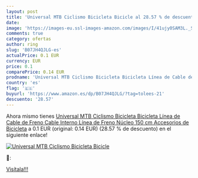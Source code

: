 ```yaml
---
layout: post
title: 'Universal MTB Ciclismo Bicicleta Bicicle al 28.57 % de descuento'
date: 
image: 'https://images-eu.ssl-images-amazon.com/images/I/41ujy0SAM3L._SL200_.jpg'
comments: true
category: ofertas
author: ring
slug: 'B07JH4QJLG-es'
actualPrice: 0.1 EUR
currency: EUR
price: 0.1
comparePrice: 0.14 EUR
prodname: 'Universal MTB Ciclismo Bicicleta Bicicleta Línea de Cable de Freno Cable Interno Línea de Freno Núcleo 150 cm Accesorios de Bicicleta'
country: 'es'
flag: '🇪🇸'
buyurl: 'https://www.amazon.es/dp/B07JH4QJLG/?tag=tolees-21'
descuento: '28.57'
---
```


Ahora mismo tienes [Universal MTB Ciclismo Bicicleta Bicicleta Línea de Cable de Freno Cable Interno Línea de Freno Núcleo 150 cm Accesorios de Bicicleta](https://www.amazon.es/dp/B07JH4QJLG/?tag=tolees-21) a 0.1 EUR (original: 0.14 EUR) (28.57 %  de descuento) en el siguiente enlace!

[![Universal MTB Ciclismo Bicicleta Bicicle](https://images-eu.ssl-images-amazon.com/images/I/41ujy0SAM3L._SL200_.jpg)](https://www.amazon.es/dp/B07JH4QJLG/?tag=tolees-21)

🔎:


[Visítala!!!](https://www.amazon.es/dp/B07JH4QJLG/?tag=tolees-21)
